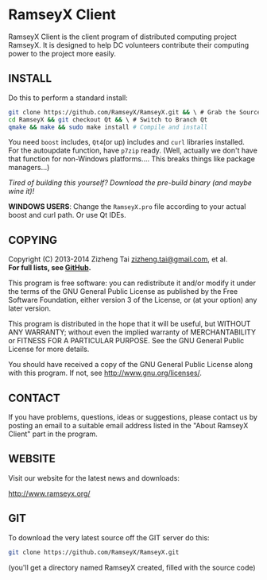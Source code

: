 RamseyX Client
====
RamseyX Client is the client program of distributed computing project RamseyX.
It is designed to help DC volunteers contribute their computing power to the project more easily.

INSTALL
----
Do this to perform a standard install:
```Bash
git clone https://github.com/RamseyX/RamseyX.git && \ # Grab the Source
cd RamseyX && git checkout Qt && \ # Switch to Branch Qt
qmake && make && sudo make install # Compile and install
```

You need `boost` includes, `Qt4`(or up) includes and `curl` libraries installed. <br />
For the autoupdate function, have `p7zip` ready. (Well, actually we don't have that function for non-Windows platforms.... This breaks things like package managers...)

*Tired of building this yourself? Download the pre-build binary (and maybe wine it)!*

**WINDOWS USERS**: Change the `RamseyX.pro` file according to your actual boost and curl path. Or use Qt IDEs.

COPYING
----
Copyright (C) 2013-2014 Zizheng Tai <zizheng.tai@gmail.com>, et al.<br />
**For full lists, see [GitHub](https://github.com/RamseyX/RamseyX/graphs/contributors).**

This program is free software: you can redistribute it and/or modify
it under the terms of the GNU General Public License as published by
the Free Software Foundation, either version 3 of the License, or
(at your option) any later version.

This program is distributed in the hope that it will be useful,
but WITHOUT ANY WARRANTY; without even the implied warranty of
MERCHANTABILITY or FITNESS FOR A PARTICULAR PURPOSE.  See the
GNU General Public License for more details.

You should have received a copy of the GNU General Public License along with this program.
If not, see <http://www.gnu.org/licenses/>.

CONTACT
----
If you have problems, questions, ideas or suggestions,
please contact us by posting an email to a suitable email address listed
in the "About RamseyX Client" part in the program.

WEBSITE
----
Visit our website for the latest news and downloads:

<http://www.ramseyx.org/>

GIT
----
To download the very latest source off the GIT server do this:
```Bash
git clone https://github.com/RamseyX/RamseyX.git
```
(you'll get a directory named RamseyX created, filled with the source code)
